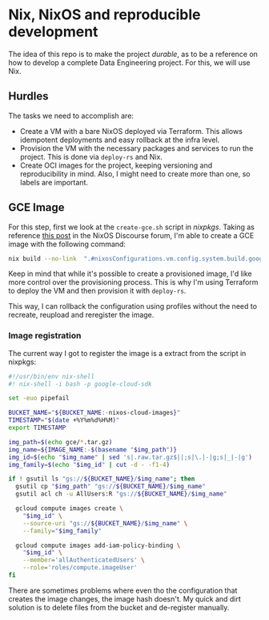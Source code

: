 # Nix, NixOS and reproducible development

The idea of this repo is to make the project _durable_, as to be a reference on
how to develop a complete Data Engineering project. For this, we will use Nix.

## Hurdles

The tasks we need to accomplish are:

- Create a VM with a bare NixOS deployed via Terraform. This allows idempotent
  deployments and easy rollback at the infra level.
- Provision the VM with the necessary packages and services to run the project.
  This is done via `deploy-rs` and Nix.
- Create OCI images for the project, keeping versioning and reproducibility in
  mind. Also, I might need to create more than one, so labels are important.

## GCE Image

For this step, first we look at the `create-gce.sh` script in _nixpkgs_. Taking
as reference
[this post](https://discourse.nixos.org/t/nixos-rebuild-on-gce-vm/12301) in the
NixOS Discourse forum, I'm able to create a GCE image with the following
command:

```bash
nix build --no-link  ".#nixosConfigurations.vm.config.system.build.googleComputeImage" -o gce
```

Keep in mind that while it's possible to create a provisioned image, I'd like
more control over the provisioning process. This is why I'm using Terraform to
deploy the VM and then provision it with `deploy-rs`.

This way, I can rollback the configuration using profiles without the need to
recreate, reupload and reregister the image.

### Image registration

The current way I got to register the image is a extract from the script in
nixpkgs:

```bash
#!/usr/bin/env nix-shell
#! nix-shell -i bash -p google-cloud-sdk

set -euo pipefail

BUCKET_NAME="${BUCKET_NAME:-nixos-cloud-images}"
TIMESTAMP="$(date +%Y%m%d%H%M)"
export TIMESTAMP

img_path=$(echo gce/*.tar.gz)
img_name=${IMAGE_NAME:-$(basename "$img_path")}
img_id=$(echo "$img_name" | sed 's|.raw.tar.gz$||;s|\.|-|g;s|_|-|g')
img_family=$(echo "$img_id" | cut -d - -f1-4)

if ! gsutil ls "gs://${BUCKET_NAME}/$img_name"; then
  gsutil cp "$img_path" "gs://${BUCKET_NAME}/$img_name"
  gsutil acl ch -u AllUsers:R "gs://${BUCKET_NAME}/$img_name"

  gcloud compute images create \
    "$img_id" \
    --source-uri "gs://${BUCKET_NAME}/$img_name" \
    --family="$img_family"

  gcloud compute images add-iam-policy-binding \
    "$img_id" \
    --member='allAuthenticatedUsers' \
    --role='roles/compute.imageUser'
fi
```

There are sometimes problems where even tho the configuration that creates the
image changes, the image hash doesn't. My quick and dirt solution is to delete
files from the bucket and de-register manually.
